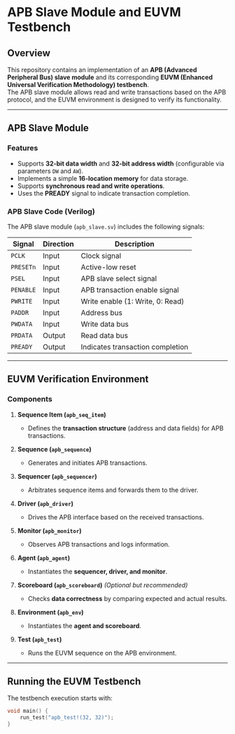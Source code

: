 
# APB Slave Module and EUVM Testbench

## Overview
This repository contains an implementation of an **APB (Advanced Peripheral Bus) slave module** and its corresponding **EUVM (Enhanced Universal Verification Methodology) testbench**.  
The APB slave module allows read and write transactions based on the APB protocol, and the EUVM environment is designed to verify its functionality.

---

## APB Slave Module

### **Features**
- Supports **32-bit data width** and **32-bit address width** (configurable via parameters `DW` and `AW`).
- Implements a simple **16-location memory** for data storage.
- Supports **synchronous read and write operations**.
- Uses the **PREADY** signal to indicate transaction completion.

### **APB Slave Code (Verilog)**
The APB slave module (`apb_slave.sv`) includes the following signals:

| Signal    | Direction | Description |
|-----------|----------|-------------|
| `PCLK`    | Input    | Clock signal |
| `PRESETn` | Input    | Active-low reset |
| `PSEL`    | Input    | APB slave select signal |
| `PENABLE` | Input    | APB transaction enable signal |
| `PWRITE`  | Input    | Write enable (1: Write, 0: Read) |
| `PADDR`   | Input    | Address bus |
| `PWDATA`  | Input    | Write data bus |
| `PRDATA`  | Output   | Read data bus |
| `PREADY`  | Output   | Indicates transaction completion |

---

## EUVM Verification Environment

### **Components**
1. **Sequence Item (`apb_seq_item`)**  
   - Defines the **transaction structure** (address and data fields) for APB transactions.
  
2. **Sequence (`apb_sequence`)**  
   - Generates and initiates APB transactions.
  
3. **Sequencer (`apb_sequencer`)**  
   - Arbitrates sequence items and forwards them to the driver.
  
4. **Driver (`apb_driver`)**  
   - Drives the APB interface based on the received transactions.
  
5. **Monitor (`apb_monitor`)**  
   - Observes APB transactions and logs information.
  
6. **Agent (`apb_agent`)**  
   - Instantiates the **sequencer, driver, and monitor**.
  
7. **Scoreboard (`apb_scoreboard`)** *(Optional but recommended)*  
   - Checks **data correctness** by comparing expected and actual results.
  
8. **Environment (`apb_env`)**  
   - Instantiates the **agent and scoreboard**.
  
9. **Test (`apb_test`)**  
   - Runs the EUVM sequence on the APB environment.

---

## Running the EUVM Testbench
The testbench execution starts with:
```cpp
void main() {
    run_test("apb_test!(32, 32)");
}

